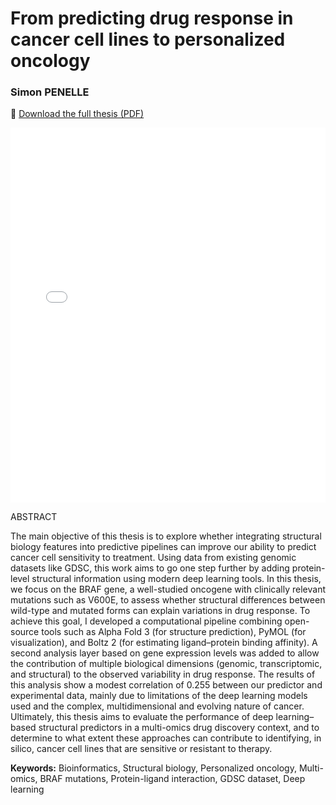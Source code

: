 
# From predicting drug response in cancer cell lines to personalized oncology

### Simon PENELLE

📄 [Download the full thesis (PDF)](penelle_master-thesis_2025.pdf)

<embed src="penelle_master-thesis_2025.pdf" type="application/pdf" width="100%" height="600px" />

ABSTRACT

The main objective of this thesis is to explore whether integrating structural biology
features into predictive pipelines can improve our ability to predict cancer cell
sensitivity to treatment. Using data from existing genomic datasets like GDSC, this
work aims to go one step further by adding protein-level structural information using
modern deep learning tools. In this thesis, we focus on the BRAF gene, a
well-studied oncogene with clinically relevant mutations such as V600E, to assess
whether structural differences between wild-type and mutated forms can explain
variations in drug response. To achieve this goal, I developed a computational
pipeline combining open-source tools such as Alpha Fold 3 (for structure prediction),
PyMOL (for visualization), and Boltz 2 (for estimating ligand–protein binding affinity).
A second analysis layer based on gene expression levels was added to allow the
contribution of multiple biological dimensions (genomic, transcriptomic, and
structural) to the observed variability in drug response. The results of this analysis
show a modest correlation of 0.255 between our predictor and experimental data,
mainly due to limitations of the deep learning models used and the complex,
multidimensional and evolving nature of cancer. Ultimately, this thesis aims to
evaluate the performance of deep learning–based structural predictors in a
multi-omics drug discovery context, and to determine to what extent these
approaches can contribute to identifying, in silico, cancer cell lines that are sensitive
or resistant to therapy.


**Keywords:** Bioinformatics, Structural biology, Personalized oncology, Multi-omics,
BRAF mutations, Protein-ligand interaction, GDSC dataset, Deep learning

